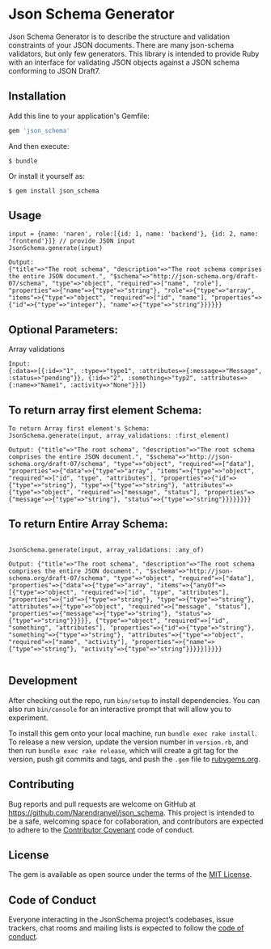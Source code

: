 # Json Schema Generator

Json Schema Generator is to describe the structure and validation constraints of your JSON documents. There are many json-schema validators, but only few generators. This library is intended to provide Ruby with an interface for validating JSON objects against a JSON schema conforming to JSON Draft7.

## Installation

Add this line to your application's Gemfile:

```ruby
gem 'json_schema'
```

And then execute:

    $ bundle

Or install it yourself as:

    $ gem install json_schema

## Usage

```
input = {name: 'naren', role:[{id: 1, name: 'backend'}, {id: 2, name: 'frontend'}]} // provide JSON input
JsonSchema.generate(input)

Output:
{"title"=>"The root schema", "description"=>"The root schema comprises the entire JSON document.", "$schema"=>"http://json-schema.org/draft-07/schema", "type"=>"object", "required"=>["name", "role"], "properties"=>{"name"=>{"type"=>"string"}, "role"=>{"type"=>"array", "items"=>{"type"=>"object", "required"=>["id", "name"], "properties"=>{"id"=>{"type"=>"integer"}, "name"=>{"type"=>"string"}}}}}}
```
## Optional Parameters:

Array validations
```
Input:
{:data=>[{:id=>"1", :type=>"type1", :attributes=>{:message=>"Message", :status=>"pending"}}, {:id=>"2", :something=>"typ2", :attributes=>{:name=>"Name1", :activity=>"None"}}]} 

```
## To return array first element Schema:
```
To return Array first element's Schema:
JsonSchema.generate(input, array_validations: :first_element)

Output: {"title"=>"The root schema", "description"=>"The root schema comprises the entire JSON document.", "$schema"=>"http://json-schema.org/draft-07/schema", "type"=>"object", "required"=>["data"], "properties"=>{"data"=>{"type"=>"array", "items"=>{"type"=>"object", "required"=>["id", "type", "attributes"], "properties"=>{"id"=>{"type"=>"string"}, "type"=>{"type"=>"string"}, "attributes"=>{"type"=>"object", "required"=>["message", "status"], "properties"=>{"message"=>{"type"=>"string"}, "status"=>{"type"=>"string"}}}}}}}}
```
## To return Entire Array Schema:

```

JsonSchema.generate(input, array_validations: :any_of)

Output: {"title"=>"The root schema", "description"=>"The root schema comprises the entire JSON document.", "$schema"=>"http://json-schema.org/draft-07/schema", "type"=>"object", "required"=>["data"], "properties"=>{"data"=>{"type"=>"array", "items"=>{"anyOf"=>[{"type"=>"object", "required"=>["id", "type", "attributes"], "properties"=>{"id"=>{"type"=>"string"}, "type"=>{"type"=>"string"}, "attributes"=>{"type"=>"object", "required"=>["message", "status"], "properties"=>{"message"=>{"type"=>"string"}, "status"=>{"type"=>"string"}}}}}, {"type"=>"object", "required"=>["id", "something", "attributes"], "properties"=>{"id"=>{"type"=>"string"}, "something"=>{"type"=>"string"}, "attributes"=>{"type"=>"object", "required"=>["name", "activity"], "properties"=>{"name"=>{"type"=>"string"}, "activity"=>{"type"=>"string"}}}}}]}}}} 


```

## Development

After checking out the repo, run `bin/setup` to install dependencies. You can also run `bin/console` for an interactive prompt that will allow you to experiment.

To install this gem onto your local machine, run `bundle exec rake install`. To release a new version, update the version number in `version.rb`, and then run `bundle exec rake release`, which will create a git tag for the version, push git commits and tags, and push the `.gem` file to [rubygems.org](https://rubygems.org).

## Contributing

Bug reports and pull requests are welcome on GitHub at https://github.com/Narendranvel/json_schema. This project is intended to be a safe, welcoming space for collaboration, and contributors are expected to adhere to the [Contributor Covenant](http://contributor-covenant.org) code of conduct.

## License

The gem is available as open source under the terms of the [MIT License](https://opensource.org/licenses/MIT).

## Code of Conduct

Everyone interacting in the JsonSchema project’s codebases, issue trackers, chat rooms and mailing lists is expected to follow the [code of conduct](https://github.com/Narendranvel/json_schema/blob/master/CODE_OF_CONDUCT.md).
